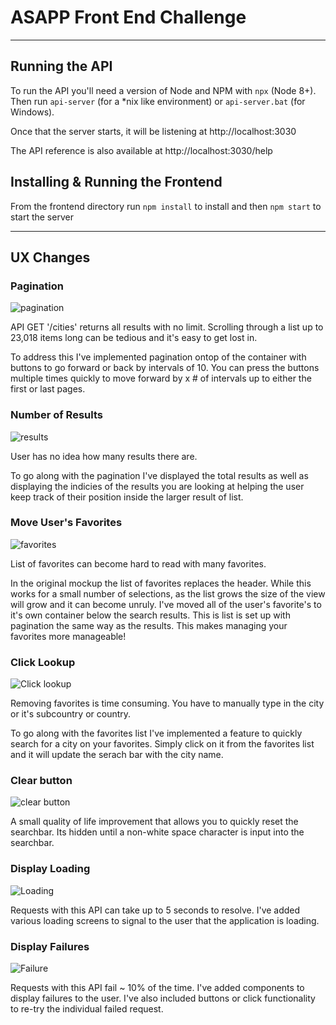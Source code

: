 # ASAPP Front End Challenge
---

## Running the API
To run the API you'll need a version of Node and NPM with `npx` (Node 8+). Then
run `api-server` (for a \*nix like environment) or `api-server.bat` (for
Windows).

Once that the server starts, it will be listening at http://localhost:3030

The API reference is also available at http://localhost:3030/help

## Installing & Running the Frontend
From the frontend directory run `npm install` to install and then `npm start` to start the server

---
## UX Changes

### Pagination

![pagination](./frontend/public/Pagination.png)

API GET '/cities' returns all results with no limit. Scrolling through a list up to 23,018 items long can be tedious and it's easy to get lost in. 

To address this I've implemented pagination ontop of the container with buttons to go forward or back by intervals of 10. You can press the buttons multiple times quickly to move forward by x # of intervals up to either the first or last pages. 

### Number of Results

![results](./frontend/public/Results.png)

User has no idea how many results there are.

To go along with the pagination I've displayed the total results as well as displaying the indicies of the results you are looking at helping the user keep track of their position inside the larger result of list.

### Move User's Favorites

![favorites](./frontend/public/Favorites.png)

List of favorites can become hard to read with many favorites.

In the original mockup the list of favorites replaces the header. While this works for a small number of selections, as the list grows the size of the view will grow and it can become unruly. I've moved all of the user's favorite's to it's own container below the search results. This is list is set up with pagination the same way as the results. This makes managing your favorites more manageable!

### Click Lookup

![Click lookup](./frontend/public/Click-Search.gif)

Removing favorites is time consuming. You have to manually type in the city or it's subcountry or country.

To go along with the favorites list I've implemented a feature to quickly search for a city on your favorites. Simply click on it from the favorites list and it will update the serach bar with the city name.

### Clear button

![clear button](./frontend/public/Clear-Search.gif)

A small quality of life improvement that allows you to quickly reset the searchbar. Its hidden until a non-white space character is input into the searchbar.

### Display Loading

![Loading](./frontend/public/Loading.gif)

Requests with this API can take up to 5 seconds to resolve. I've added various loading screens to signal to the user that the application is loading.

### Display Failures

![Failure](./frontend/public/Error.gif)

Requests with this API fail ~ 10% of the time. I've added components to display failures to the user. I've also included buttons or click functionality to re-try the individual failed request.
